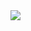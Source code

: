 <img src="https://github.com/MertSolgun/DiscoverLearnQA/assets/115940928/2f682f53-d15c-4d42-ad26-4cd2775fb659">

